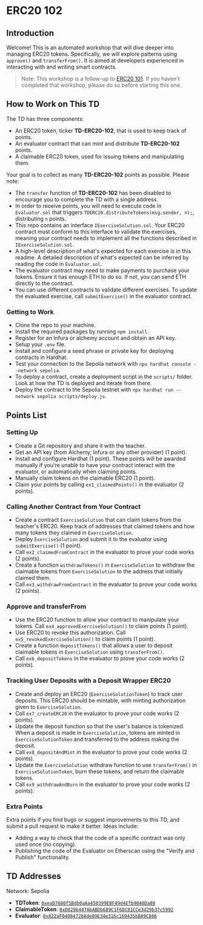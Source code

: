 # ERC20 102

## Introduction
Welcome! 
This is an automated workshop that will dive deeper into managing ERC20 tokens. Specifically, we will explore patterns using `approve()` and `transferFrom()`. It is aimed at developers experienced in interacting with and writing smart contracts.

> Note: This workshop is a follow-up to [ERC20 101](https://github.com/Elli610/Blockchain-101/tree/main/workshops/erc20-101). If you haven't completed that workshop, please do so before starting this one.

## How to Work on This TD
The TD has three components:
- An ERC20 token, ticker **TD-ERC20-102**, that is used to keep track of points.
- An evaluator contract that can mint and distribute **TD-ERC20-102** points.
- A claimable ERC20 token, used for issuing tokens and manipulating them.

Your goal is to collect as many **TD-ERC20-102** points as possible. Please note:
- The `transfer` function of **TD-ERC20-102** has been disabled to encourage you to complete the TD with a single address.
- In order to receive points, you will need to execute code in `Evaluator.sol` that triggers `TDERC20.distributeTokens(msg.sender, n);`, distributing `n` points.
- This repo contains an interface `IExerciseSolution.sol`. Your ERC20 contract must conform to this interface to validate the exercises, meaning your contract needs to implement all the functions described in `IExerciseSolution.sol`.
- A high-level description of what's expected for each exercise is in this readme. A detailed description of what's expected can be inferred by reading the code in `Evaluator.sol`.
- The evaluator contract may need to make payments to purchase your tokens. Ensure it has enough ETH to do so. If not, you can send ETH directly to the contract.
- You can use different contracts to validate different exercises. To update the evaluated exercise, call `submitExercise()` in the evaluator contract.

### Getting to Work
- Clone the repo to your machine.
- Install the required packages by running `npm install`.
- Register for an Infura or alchemy account and obtain an API key.
- Setup your `.env` file.
- Install and configure a seed phrase or private key for deploying contracts in Hardhat.
- Test your connection to the Sepolia network with `npx hardhat console --network sepolia`.
- To deploy a contract, create a deployment script in the `scripts/` folder. Look at how the TD is deployed and iterate from there.
- Deploy the contract to the Sepolia testnet with `npx hardhat run --network sepolia scripts/deploy.js`.

## Points List
### Setting Up
- Create a Git repository and share it with the teacher.
- Get an API key (from Alchemy, Infura or any other provider) (1 point).
- Install and configure Hardhat (1 point).
These points will be awarded manually if you're unable to have your contract interact with the evaluator, or automatically when claiming points.
- Manually claim tokens on the claimable ERC20 (1 point).
- Claim your points by calling `ex1_claimedPoints()` in the evaluator (2 points).

### Calling Another Contract from Your Contract
- Create a contract `ExerciseSolution` that can claim tokens from the teacher's ERC20. Keep track of addresses that claimed tokens and how many tokens they claimed in `ExerciseSolution`.
- Deploy `ExerciseSolution` and submit it to the evaluator using `submitExercise()` (1 point).
- Call `ex2_claimedFromContract` in the evaluator to prove your code works (2 points).
- Create a function `withdrawTokens()` in `ExerciseSolution` to withdraw the claimable tokens from `ExerciseSolution` to the address that initially claimed them.
- Call `ex3_withdrawFromContract` in the evaluator to prove your code works (2 points).

### Approve and transferFrom
- Use the ERC20 function to allow your contract to manipulate your tokens. Call `ex4_approvedExerciseSolution()` to claim points (1 point).
- Use ERC20 to revoke this authorization. Call `ex5_revokedExerciseSolution()` to claim points (1 point).
- Create a function `depositTokens()` that allows a user to deposit claimable tokens in `ExerciseSolution` using `transferFrom()`.
- Call `ex6_depositTokens` in the evaluator to prove your code works (2 points).

### Tracking User Deposits with a Deposit Wrapper ERC20
- Create and deploy an ERC20 (`ExerciseSolutionToken`) to track user deposits. This ERC20 should be mintable, with minting authorization given to `ExerciseSolution`.
- Call `ex7_createERC20` in the evaluator to prove your code works (2 points).
- Update the deposit function so that the user's balance is tokenized. When a deposit is made in `ExerciseSolution`, tokens are minted in `ExerciseSolutionToken` and transferred to the address making the deposit.
- Call `ex8_depositAndMint` in the evaluator to prove your code works (2 points).
- Update the `ExerciseSolution` withdraw function to use `transferFrom()` in `ExerciseSolutionToken`, burn these tokens, and return the claimable tokens.
- Call `ex9_withdrawAndBurn` in the evaluator to prove your code works (2 points).

### Extra Points
Extra points if you find bugs or suggest improvements to this TD, and submit a pull request to make it better. Ideas include:
- Adding a way to check that the code of a specific contract was only used once (no copying).
- Publishing the code of the Evaluator on Etherscan using the "Verify and Publish" functionality.

## TD Addresses
Network: Sepolia

- **TDToken**: [`0xeaD7680f5Bdb0aAa450399E8F49d4Efb9040Da08`](https://sepolia.etherscan.io/address/0xeaD7680f5Bdb0aAa450399E8F49d4Efb9040Da08)
- **ClaimableToken**: [`0xD829b447AbABDb689C1F6DC81CCe3d29b37c5992`](https://sepolia.etherscan.io/address/0xD829b447AbABDb689C1F6DC81CCe3d29b37c5992)
- **Evaluator**: [`0x822aF04084720Ade89E34e316c169435bBA9C886`](https://sepolia.etherscan.io/address/0x822aF04084720Ade89E34e316c169435bBA9C886)
